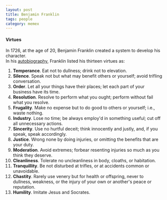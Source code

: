 ```yaml
---
layout: post
title: Benjamin Franklin
tags: people
category: memex
---
```

>

#### Virtues 

In 1726, at the age of 20, Benjamin Franklin created a system to develop his character.  
In his [autobiography](http://www.amazon.com/gp/product/0743255062/ref=as_li_tl?ie=UTF8&camp=1789&creative=390957&creativeASIN=0743255062&linkCode=as2&tag=momopsnet-20&linkId=ZNPVX2J2DGLLGQWD), Franklin listed his thirteen virtues as:

1. **Temperance**. Eat not to dullness; drink not to elevation.
2. **Silence**. Speak not but what may benefit others or yourself; avoid trifling conversation.
3. **Order**. Let all your things have their places; let each part of your business have its time.
4. **Resolution**. Resolve to perform what you ought; perform without fail what you resolve.
5. **Frugality**. Make no expense but to do good to others or yourself; i.e., waste nothing.
6. **Industry**. Lose no time; be always employ'd in something useful; cut off all unnecessary actions.
7. **Sincerity**. Use no hurtful deceit; think innocently and justly, and, if you speak, speak accordingly.
8. **Justice**. Wrong none by doing injuries, or omitting the benefits that are your duty.
9. **Moderation**. Avoid extremes; forbear resenting injuries so much as you think they deserve.
10. **Cleanliness**. Tolerate no uncleanliness in body, cloaths, or habitation.
11. **Tranquillity**. Be not disturbed at trifles, or at accidents common or unavoidable.
12. **Chastity**. Rarely use venery but for health or offspring, never to dullness, weakness, or the injury of your own or another's peace or reputation.
13. **Humility**. Imitate Jesus and Socrates.